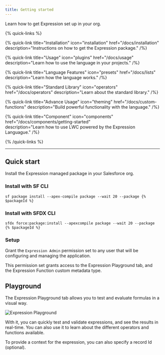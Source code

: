 ```yaml
---
title: Getting started
---
```


Learn how to get Expression set up in your org.

{% quick-links %}

{% quick-link title="Installation" icon="installation" href="/docs/installation"
description="Instructions on how to get the Expression package." /%}

{% quick-link title="Usage" icon="plugins" href="/docs/usage"
description="Learn how to use the language in your projects." /%}

{% quick-link title="Language Features" icon="presets" href="/docs/lists"
description="Learn how the language works." /%}

{% quick-link title="Standard Library" icon="operators" href="/docs/operators"
description="Learn about the standard library." /%}

{% quick-link title="Advance Usage" icon="theming" href="/docs/custom-functions"
description="Build powerful functionality with the language." /%}

{% quick-link title="Component" icon="components" href="/docs/components/getting-started"  
description="Learn how to use LWC powered by the Expression Languague." /%}

{% /quick-links %}

---

## Quick start

Install the Expression managed package in your Salesforce org.

### Install with SF CLI

```shell
sf package install --apex-compile package --wait 20 --package {% $packageId %}
```

### Install with SFDX CLI

```shell
sfdx force:package:install --apexcompile package --wait 20 --package {% $packageId %}
```

### Setup

Grant the `Expression Admin` permission set to any user that will be configuring and
managing the application.

This permission set grants access to the Expression Playground tab, and the Expression
Function custom metadata type.

## Playground

The Expression Playground tab allows you to test and evaluate formulas in a
visual way.

![Expression Playground](./expression-playground.png)

With it, you can quickly test and validate expressions, and see the results
in real-time. You can also use it to learn about the different operators and
functions available.

To provide a context for the expression, you can also specify a record Id (optional).
